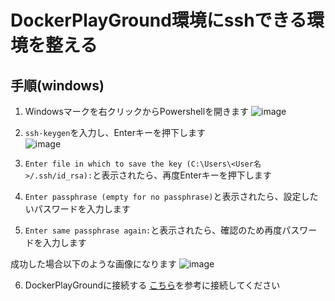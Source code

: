 # DockerPlayGround環境にsshできる環境を整える

## 手順(windows)

1. Windowsマークを右クリックからPowershellを開きます
![image](https://github.com/GitEngHar/GrowTheLatestTechnorogy/assets/119464648/9e2ed0f9-31c5-4e6a-b850-f68767fc6cb3)

2. `ssh-keygen`を入力し、Enterキーを押下します  
![image](https://github.com/GitEngHar/GrowTheLatestTechnorogy/assets/119464648/627cf007-9ab9-48a7-af69-b3dc2d046fc0)

3. `Enter file in which to save the key (C:\Users\<User名>/.ssh/id_rsa):`と表示されたら、再度Enterキーを押下します


4. `Enter passphrase (empty for no passphrase)`と表示されたら、設定したいパスワードを入力します

5. `Enter same passphrase again:`と表示されたら、確認のため再度パスワードを入力します

成功した場合以下のような画像になります
![image](https://github.com/GitEngHar/GrowTheLatestTechnorogy/assets/119464648/4059b6ea-c705-47b5-9961-929dfe1d506d)


6. DockerPlayGroundに接続する
[こちら](https://github.com/GitEngHar/GrowTheLatestTechnorogy/wiki/~DockerPlayGround%E5%81%8F~-%E2%97%8B%E2%97%8B%E3%81%97%E3%81%9F%E3%81%84-%E3%81%8C%E6%9B%B8%E3%81%84%E3%81%A6%E3%81%82%E3%82%8B%E8%B3%87%E6%96%99#%E6%89%8B%E5%85%83%E3%81%AEpc%E3%81%8B%E3%82%89dockerplayground%E3%81%ABssh%E3%81%97%E3%81%9F%E3%81%84)を参考に接続してください  
